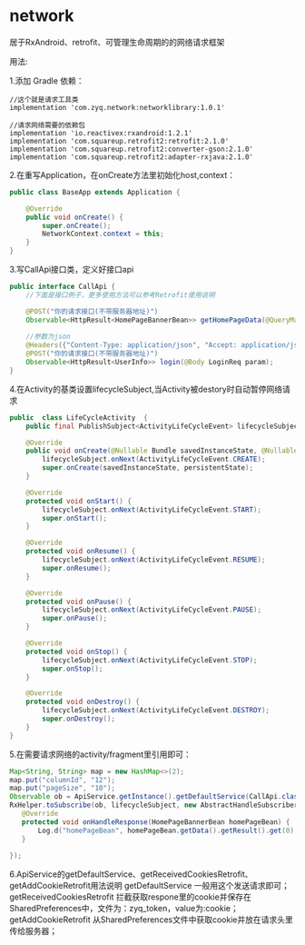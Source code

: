 # network
居于RxAndroid、retrofit、可管理生命周期的的网络请求框架


用法:

1.添加 Gradle 依赖：

    //这个就是请求工具类
    implementation 'com.zyq.network:networklibrary:1.0.1'
    
    //请求网络需要的依赖包
    implementation 'io.reactivex:rxandroid:1.2.1'
    implementation 'com.squareup.retrofit2:retrofit:2.1.0'
    implementation 'com.squareup.retrofit2:converter-gson:2.1.0'
    implementation 'com.squareup.retrofit2:adapter-rxjava:2.1.0'

2.在重写Application，在onCreate方法里初始化host,context：

~~~java
public class BaseApp extends Application {

    @Override
    public void onCreate() {
        super.onCreate();
        NetworkContext.context = this;
    }
}
~~~

3.写CallApi接口类，定义好接口api
~~~java
public interface CallApi {
    //下面是接口例子，更多使用方法可以参考Retrofit使用说明

    @POST("你的请求接口(不带服务器地址)")
    Observable<HttpResult<HomePageBannerBean>> getHomePageData(@QueryMap Map<String, String> params);
    
    //参数为json
    @Headers({"Content-Type: application/json", "Accept: application/json"})
    @POST("你的请求接口(不带服务器地址)")
    Observable<HttpResult<UserInfo>> login(@Body LoginReq param);
}
~~~

4.在Activity的基类设置lifecycleSubject,当Activity被destory时自动暂停网络请求
~~~java
public  class LifeCycleActivity  {
    public final PublishSubject<ActivityLifeCycleEvent> lifecycleSubject = PublishSubject.create();

    @Override
    public void onCreate(@Nullable Bundle savedInstanceState, @Nullable PersistableBundle persistentState) {
        lifecycleSubject.onNext(ActivityLifeCycleEvent.CREATE);
        super.onCreate(savedInstanceState, persistentState);
    }

    @Override
    protected void onStart() {
        lifecycleSubject.onNext(ActivityLifeCycleEvent.START);
        super.onStart();
    }

    @Override
    protected void onResume() {
        lifecycleSubject.onNext(ActivityLifeCycleEvent.RESUME);
        super.onResume();
    }

    @Override
    protected void onPause() {
        lifecycleSubject.onNext(ActivityLifeCycleEvent.PAUSE);
        super.onPause();
    }

    @Override
    protected void onStop() {
        lifecycleSubject.onNext(ActivityLifeCycleEvent.STOP);
        super.onStop();
    }

    @Override
    protected void onDestroy() {
        lifecycleSubject.onNext(ActivityLifeCycleEvent.DESTROY);
        super.onDestroy();
    }
}
~~~

5.在需要请求网络的activity/fragment里引用即可：
~~~java
Map<String, String> map = new HashMap<>(2);
map.put("columnId", "12");
map.put("pageSize", "10");
Observable ob = ApiService.getInstance().getDefaultService(CallApi.class, "服务器地址").getHomePageData(map);
RxHelper.toSubscribe(ob, lifecycleSubject, new AbstractHandleSubscriber<HomePageBannerBean>() {
   @Override
   protected void onHandleResponse(HomePageBannerBean homePageBean) {
       Log.d("homePageBean", homePageBean.getData().getResult().get(0).getContent());
   }
   
});
~~~ 

6.ApiService的getDefaultService、getReceivedCookiesRetrofit、getAddCookieRetrofit用法说明
  getDefaultService 一般用这个发送请求即可；
  getReceivedCookiesRetrofit 拦截获取respone里的cookie并保存在SharedPreferences中，文件为：zyq_token，value为:cookie；
  getAddCookieRetrofit 从SharedPreferences文件中获取cookie并放在请求头里传给服务器；

                
                
